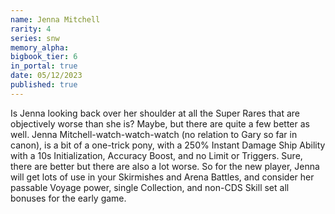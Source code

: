 ```yaml
---
name: Jenna Mitchell
rarity: 4
series: snw
memory_alpha:
bigbook_tier: 6
in_portal: true
date: 05/12/2023
published: true
---
```


Is Jenna looking back over her shoulder at all the Super Rares that are objectively worse than she is? Maybe, but there are quite a few better as well. Jenna Mitchell-watch-watch-watch (no relation to Gary so far in canon), is a bit of a one-trick pony, with a 250% Instant Damage Ship Ability with a 10s Initialization, Accuracy Boost, and no Limit or Triggers. Sure, there are better but there are also a lot worse. So for the new player, Jenna will get lots of use in your Skirmishes and Arena Battles, and consider her passable Voyage power, single Collection, and non-CDS Skill set all bonuses for the early game.
